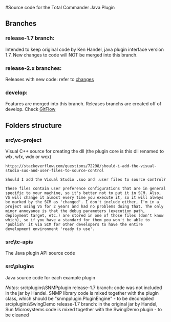 
#Source code for the Total Commander Java Plugin

## Branches

### release-1.7 branch: 

Intended to keep original code by Ken Handel, java plugin interface version 1.7. New changes to code will NOT be merged into this branch.

### release-2.x branches:

Releases with new code: refer to [changes](../changes.md)

### develop:

Features are merged into this branch. Releases branchs are created off of develop. Check [GitFlow](https://datasift.github.io/gitflow/IntroducingGitFlow.html)

## Folders structure

### src\vc-project

Visual C++ source for creating the dll (the plugin core is this dll renamed to wlx, wfx, wdx or wcx)

	https://stackoverflow.com/questions/72298/should-i-add-the-visual-studio-suo-and-user-files-to-source-control

	Should I add the Visual Studio .suo and .user files to source control?

	These files contain user preference configurations that are in general specific to your machine, so it's better not to put it in SCM. Also, VS will change it almost every time you execute it, so it will always be marked by the SCM as 'changed'. I don't include either, I'm in a project using VS for 2 years and had no problems doing that. The only minor annoyance is that the debug parameters (execution path, deployment target, etc.) are stored in one of those files (don't know which), so if you have a standard for them you won't be able to 'publish' it via SCM for other developers to have the entire development environment 'ready to use'.

### src\tc-apis

The Java plugin API source code

### src\plugins

Java source code for each example plugin

*Notes*:
src\plugins\SNMPplugin 
	release-1.7 branch: code was not included in the jar by Handel. SNMP library code is mixed together with the plugin class, which should be "snmpplugin.PluginEngine" - to be decompiled
src\plugins\SwingDemo 
	release-1.7 branch: in the original jar by Handel, Sun Microsystems code is mixed together with the SwingDemo plugin - to be cleaned

